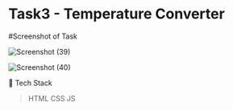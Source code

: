 
# Task3 - Temperature Converter


#Screenshot of Task

![Screenshot (39)](https://user-images.githubusercontent.com/104140191/222923070-9a0c1e1f-3cf9-45a9-8623-822eb298aab2.png)

![Screenshot (40)](https://user-images.githubusercontent.com/104140191/222923073-f6537b99-994b-4a2d-9823-1c5f4a0846a0.png)

📌 Tech Stack
>HTML CSS JS
 
